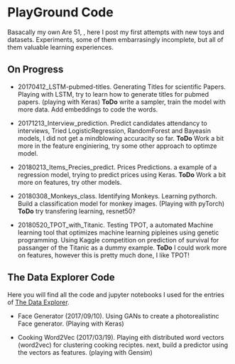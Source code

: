 # PlayGround Code

Basacally my own Are 51, , here I post my first attempts with new toys and datasets. Experiments, some of them embarrasingly incomplete, but all of them  valuable learning experiences.

## On Progress


* 20170412_LSTM-pubmed-titles. Generating Titles for scientific Papers. Playing with LSTM, try to learn how to generate titles for pubmed papers. (playing with Keras) **ToDo** write a sampler, train the model with more data. Add embeddings to code the words. 

* 20171213_Interview_prediction. Predict candidates attendancy to interviews, Tried LogisticRegression, RandomForest and Bayeasin models, I did not get a mindblowing accuracity so far. **ToDo** Work a bit more in the feature enginiering, try some other approach to optimze model.

* 20180213_Items_Precies_predict. Prices Predictions. a example of a regression model, trying to predict prices using Keras. **ToDo** Work a bit more on features, try other models.

* 20180308_Monkeys_class. Identifying Monkeys. Learning pythorch. Build a classification model for monkey images. (Playing with pyTorch) **ToDo** try transfering learning, resnet50?

* 20180520_TPOT_with_Titanic. Testing TPOT, a automated Machine learning tool that optimizes machine learning pipleines using genetic programming. Using Kaggle competition on prediction of survival for passanger of the Titanic as a dummy example. **ToDo** I could work more on features, however this is pretty much done, I like TPOT!

## The Data Explorer Code


 Here you will find all the code and jupyter notebooks I used for the entries of [The Data Explorer](http://thedataexplorer.wordpress.com).

* Face Generator (2017/09/10). Using GANs to create a photorealistinc Face generator. (Playing with Keras)

* Cooking Word2Vec (2017/03/19). Playing eith distributed word vectors (word2vec) for clustering cooking reciptes. next, build a predictor using the vectors as features. (playing with Gensim)

 

 
 